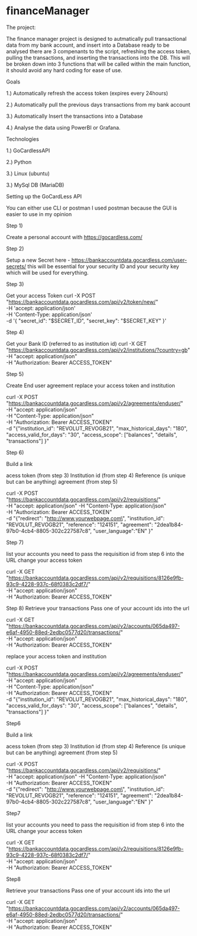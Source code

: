 # financeManager
The project:

The finance manager project is designed to autmatically pull transactional data from my bank account, and insert into a Database ready to be analysed
there are 3 compenants to the script, refreshing the access token, pulling the transactions, and inserting the transactions into the DB. This will be broken down
into 3 functions that will be called within the main function, it should avoid any hard coding for ease of use.

Goals

1.) Automatically refresh the access token (expires every 24hours)

2.) Automatically pull the previous days transactions from my bank account

3.) Automatically Insert the transactions into a Database

4.) Analyse the data using PowerBI or Grafana.

Technologies

1.) GoCardlessAPI

2.) Python

3.) Linux (ubuntu)

3.) MySql DB (MariaDB)


Setting up the GoCardLess API

You can either use CLI or postman
I used postman because the GUI is easier to use in my opinion

Step 1)

Create a personal account with https://gocardless.com/

Step 2)

Setup a new Secret here - https://bankaccountdata.gocardless.com/user-secrets/
this will be essential for your security ID and your security key which will be used for everything.

Step 3)

Get your access Token
curl -X POST "https://bankaccountdata.gocardless.com/api/v2/token/new/" \
        -H 'accept: application/json' \
        -H 'Content-Type: application/json' \
        -d '{
            "secret_id": "$SECRET_ID",
            "secret_key": "$SECRET_KEY"
        }'

Step 4)

Get your Bank ID (referred to as institution id)
curl -X GET "https://bankaccountdata.gocardless.com/api/v2/institutions/?country=gb" \
  -H  "accept: application/json" \
  -H  "Authorization: Bearer ACCESS_TOKEN"

Step 5)

Create End user agreement
replace your access token and institution

curl -X POST "https://bankaccountdata.gocardless.com/api/v2/agreements/enduser/" \
  -H  "accept: application/json" \
  -H  "Content-Type: application/json" \
  -H  "Authorization: Bearer ACCESS_TOKEN" \
  -d "{\"institution_id\": \"REVOLUT_REVOGB21\",
       \"max_historical_days\": \"180\",
       \"access_valid_for_days\": \"30\",
       \"access_scope\": [\"balances\", \"details\", \"transactions\"] }"

Step 6)

Build a link

acess token (from step 3)
Institution id (from step 4)
Reference (is unique but can be anything)
agreement (from step 5)

curl -X POST "https://bankaccountdata.gocardless.com/api/v2/requisitions/" \
  -H  "accept: application/json" -H  "Content-Type: application/json" \
  -H  "Authorization: Bearer ACCESS_TOKEN" \
  -d "{\"redirect\": \"http://www.yourwebpage.com\",
       \"institution_id\": \"REVOLUT_REVOGB21\",
       \"reference\": \"124151\",
       \"agreement\": \"2dea1b84-97b0-4cb4-8805-302c227587c8\",
       \"user_language\":\"EN\" }"

Step 7)

list your accounts
you need to pass the requisition id from step 6 into the URL
change your access token

curl -X GET "https://bankaccountdata.gocardless.com/api/v2/requisitions/8126e9fb-93c9-4228-937c-68f0383c2df7/" \
  -H  "accept: application/json" \
  -H  "Authorization: Bearer ACCESS_TOKEN" 

Step 8)
Retrieve your transactions
Pass one of your account ids into the url

curl -X GET "https://bankaccountdata.gocardless.com/api/v2/accounts/065da497-e6af-4950-88ed-2edbc0577d20/transactions/" \
  -H  "accept: application/json" \
  -H  "Authorization: Bearer ACCESS_TOKEN"


replace your access token and institution

curl -X POST "https://bankaccountdata.gocardless.com/api/v2/agreements/enduser/" \
  -H  "accept: application/json" \
  -H  "Content-Type: application/json" \
  -H  "Authorization: Bearer ACCESS_TOKEN" \
  -d "{\"institution_id\": \"REVOLUT_REVOGB21\",
       \"max_historical_days\": \"180\",
       \"access_valid_for_days\": \"30\",
       \"access_scope\": [\"balances\", \"details\", \"transactions\"] }"

Step6

Build a link

acess token (from step 3)
Institution id (from step 4)
Reference (is unique but can be anything)
agreement (from step 5)

curl -X POST "https://bankaccountdata.gocardless.com/api/v2/requisitions/" \
  -H  "accept: application/json" -H  "Content-Type: application/json" \
  -H  "Authorization: Bearer ACCESS_TOKEN" \
  -d "{\"redirect\": \"http://www.yourwebpage.com\",
       \"institution_id\": \"REVOLUT_REVOGB21\",
       \"reference\": \"124151\",
       \"agreement\": \"2dea1b84-97b0-4cb4-8805-302c227587c8\",
       \"user_language\":\"EN\" }"

Step7

list your accounts
you need to pass the requisition id from step 6 into the URL
change your access token

curl -X GET "https://bankaccountdata.gocardless.com/api/v2/requisitions/8126e9fb-93c9-4228-937c-68f0383c2df7/" \
  -H  "accept: application/json" \
  -H  "Authorization: Bearer ACCESS_TOKEN" 

Step8

Retrieve your transactions
Pass one of your account ids into the url

curl -X GET "https://bankaccountdata.gocardless.com/api/v2/accounts/065da497-e6af-4950-88ed-2edbc0577d20/transactions/" \
  -H  "accept: application/json" \
  -H  "Authorization: Bearer ACCESS_TOKEN"



